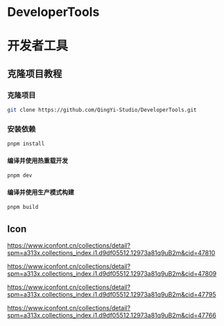 # DeveloperTools

# 开发者工具

## 克隆项目教程

### 克隆项目

``` sh
git clone https://github.com/QingYi-Studio/DeveloperTools.git
```

### 安装依赖

```sh
pnpm install
```

#### 编译并使用热重载开发

```sh
pnpm dev
```

#### 编译并使用生产模式构建

```sh
pnpm build
```

## Icon

https://www.iconfont.cn/collections/detail?spm=a313x.collections_index.i1.d9df05512.12973a81q9uB2m&cid=47810

https://www.iconfont.cn/collections/detail?spm=a313x.collections_index.i1.d9df05512.12973a81q9uB2m&cid=47809

https://www.iconfont.cn/collections/detail?spm=a313x.collections_index.i1.d9df05512.12973a81q9uB2m&cid=47795

https://www.iconfont.cn/collections/detail?spm=a313x.collections_index.i1.d9df05512.12973a81q9uB2m&cid=47766
